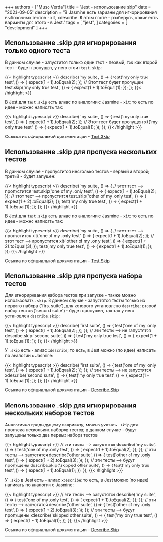 +++
authors = ["Muso Verda"]
title = "Jest - использование skip"
date = "2023-09-05"
description = "В Jasmine есть варианы для игнорирования выборочных тестов - xit, xdescribe. В этом посте - разберусь, какие есть варианты для этого - в Jest."
tags = [
    "jest",
]
categories = [
    "development"
]
+++

## Использование .skip для игнорирования только одного теста <!--more-->

В данном случае - запустится только один тест - первый, так как второй тест - будет пропущен, у него стоит `test.skip`:

{{< highlight typescript >}}
describe('my suite', () => {
  test('my only true test', () => {
    expect(1 + 1).toEqual(2);
  });
  // Этот тест будет пропущен
  test.skip('my only true test', () => {
    expect(1 + 1).toEqual(1);
  });
});
{{< /highlight >}}

В Jest для `test.skip` есть алиас по аналогии с Jasmine - `xit`; то есть по идее - можно написать так:

{{< highlight typescript >}}
describe('my suite', () => {
  test('my only true test', () => {
    expect(1 + 1).toEqual(2);
  });
  // Этот тест будет пропущен
  xit('my only true test', () => {
    expect(1 + 1).toEqual(1);
  });
});
{{< /highlight >}}

Ссылка из официальной документации - [Test.Skip][1]

## Использование .skip для пропуска нескольких тестов

В данном случае - пропустится несколько тестов - первый и второй; третий - будет запущен:

{{< highlight typescript >}}
describe('my suite', () => {
  // этот тест --> пропустится
  test.skip('one of my .only test', () => {
    expect(1 + 1).toEqual(2);
  });
  // этот тест --> пропустится
  test.skip('other of my .only test', () => {
    expect(1 + 2).toEqual(3);
  });
  test('my only true test', () => {
    expect(1 + 1).toEqual(1);
  });
});
{{< /highlight >}}

В Jest для `test.skip` есть алиас по аналогии с Jasmine - `xit`; то есть по идее - можно написать так:

{{< highlight typescript >}}
describe('my suite', () => {
  // этот тест --> пропустится
  xit('one of my .only test', () => {
    expect(1 + 1).toEqual(2);
  });
  // этот тест --> пропустится
  xit('other of my .only test', () => {
    expect(1 + 2).toEqual(3);
  });
  test('my only true test', () => {
    expect(1 + 1).toEqual(1);
  });
});
{{< /highlight >}}

Ссылка из официальной документации - [Test.Skip][1]

## Использование .skip для пропуска набора тестов

Для игнорирования набора тестов при запуске - также можно использовать `.skip`. В данном случае - запустятся тесты только из первого набора ('first suite'), для которого установлено `describe`; второй набор тестов ('second suite') - будет пропущен, так как у него установлен `describe.skip`:

{{< highlight typescript >}}
describe('first suite', () => {
  test('one of my .only test', () => {
    expect(1 + 1).toEqual(2);
  });
});
// эти тесты --> не запустятся
describe.skip('second suite', () => {
  test('my only true test', () => {
    expect(1 + 1).toEqual(1);
  });
});
{{< /highlight >}}

У `.skip` есть - алиас `xdescribe`; то есть, в Jest можно (по идее) написать по аналогии с Jasmine:

{{< highlight typescript >}}
describe('first suite', () => {
  test('one of my .only test', () => {
    expect(1 + 1).toEqual(2);
  });
});
// эти тесты --> не запустятся
xdescribe('second suite', () => {
  test('my only true test', () => {
    expect(1 + 1).toEqual(1);
  });
});
{{< /highlight >}}

Ссылка из официальной документации - [Describe.Skip][2]

## Использование .skip для игнорирования нескольких наборов тестов

Аналогично предыдущему вварианту, можно указать `.skip` для пропуска нескольких наборов тестов; в данном случае - будут запущены только два первых набора тестов:

{{< highlight typescript >}}
// эти тесты --> запустятся
describe('my suite', () => {
  test('one of my .only test', () => {
    expect(1 + 1).toEqual(2);
  });
});
// эти тесты --> запустятся
describe('other suite', () => {
  test('other of my .only test', () => {
    expect(1 + 2).toEqual(3);
  });
});
// эти тесты --> будут пропущены
describe.skip('skipped other suite', () => {
  test('my only true test', () => {
    expect(1 + 1).toEqual(1);
  });
});
{{< /highlight >}}

У `.skip` в Jest есть - алиас `xdescribe`; то есть, в Jest можно (по идее) написать по аналогии с Jasmine:

{{< highlight typescript >}}
// эти тесты --> запустятся
describe('my suite', () => {
  test('one of my .only test', () => {
    expect(1 + 1).toEqual(2);
  });
});
// эти тесты --> запустятся
describe('other suite', () => {
  test('other of my .only test', () => {
    expect(1 + 2).toEqual(3);
  });
});
// эти тесты --> будут пропущены
xdescribe('skipped other suite', () => {
  test('my only true test', () => {
    expect(1 + 1).toEqual(1);
  });
});
{{< /highlight >}}

Ссылка из официальной документации - [Describe.Skip][2]

***
[1]: https://jestjs.io/ru/docs/api#testskipname-fn "Test.Skip"
[2]: https://jestjs.io/ru/docs/api#describeskipname-fn "Describe.Skip"